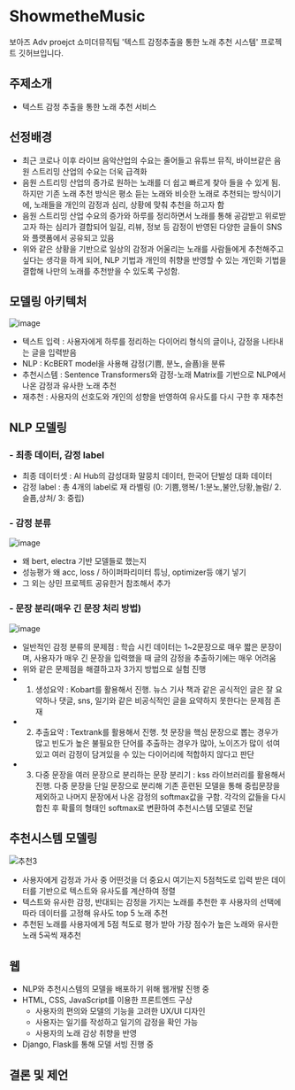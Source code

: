 # ShowmetheMusic

보아즈 Adv proejct 쇼미더뮤직팀 '텍스트 감정추출을 통한 노래 추천 시스템' 프로젝트 깃허브입니다.

## 주제소개
- 텍스트 감정 추출을 통한 노래 추천 서비스

## 선정배경
- 최근 코로나 이후 라이브 음악산업의 수요는 줄어들고 유튜브 뮤직, 바이브같은 음원 스트리밍 산업의 수요는 더욱 급격화
- 음원 스트리밍 산업의 증가로 원하는 노래를 더 쉽고 빠르게 찾아 들을 수 있게 됨. 하지만 기존 노래 추천 방식은 평소 듣는 노래와 비슷한 노래로 추천되는 방식이기에, 노래들을 개인의 감정과 심리, 상황에 맞춰 추천을 하고자 함
- 음원 스트리밍 산업 수요의 증가와 하루를 정리하면서 노래를 통해 공감받고 위로받고자 하는 심리가 결합되어 일길, 리뷰, 정보 등 감정이 반영된 다양한 글들이 SNS와 플랫폼에서 공유되고 있음
- 위와 같은 상황을 기반으로 일상의 감정과 어울리는 노래를 사람들에게 추천해주고 싶다는 생각을 하게 되어, NLP 기법과 개인의 취향을 반영할 수 있는 개인화 기법을 결합해 나만의 노래를 추천받을 수 있도록 구성함.

## 모델링 아키텍처
![image](https://user-images.githubusercontent.com/57586314/152271321-2c2d2c77-4169-4c4b-97f2-88700c147933.png)

- 텍스트 입력 : 사용자에게 하루를 정리하는 다이어리 형식의 글이나, 감정을 나타내는 글을 입력받음
- NLP : KcBERT model을 사용해 감정(기쁨, 분노, 슬픔)을 분류
- 추천시스템 : Sentence Transformers와 감정-노래 Matrix를 기반으로 NLP에서 나온 감정과 유사한 노래 추천
- 재추천 : 사용자의 선호도와 개인의 성향을 반영하여 유사도를 다시 구한 후 재추천

## NLP 모델링

### - 최종 데이터, 감정 label
- 최종 데이터셋 : AI Hub의 감성대화 말뭉치 데이터, 한국어 단발성 대화 데이터
- 감정 label : 총 4개의 label로 재 라벨링 (0: 기쁨,행복/ 1:분노,불안,당황,놀람/ 2. 슬픔,상처/ 3: 중립)

### - 감정 분류
![image](https://user-images.githubusercontent.com/77534419/152346947-cda619b1-651d-49a3-b7aa-af59a675fc63.png)
- 왜 bert, electra 기반 모델들로 했는지
- 성능평가 왜 acc, loss / 하이퍼파리미터 튜닝, optimizer등 얘기 넣기
- 그 외는 상민 프로젝트 공유한거 참조해서 추가

### - 문장 분리(매우 긴 문장 처리 방법)
![image](https://user-images.githubusercontent.com/57586314/152272661-24e3cf5b-9095-4bcd-8899-905ccc8c3feb.png)

- 일반적인 감정 분류의 문제점 : 학습 시킨 데이터는 1~2문장으로 매우 짧은 문장이며, 사용자가 매우 긴 문장을 입력했을 때 글의 감정을 추출하기에는 매우 어려움
- 위와 같은 문제점을 해결하고자 3가지 방법으로 실험 진행
- 1) 생성요약 : Kobart를 활용해서 진행. 뉴스 기사 책과 같은 공식적인 글은 잘 요약하나 댓글, sns, 일기와 같은 비공식적인 글을 요약하지 못한다는 문제점 존재
- 2) 추출요약 : Textrank를 활용해서 진행. 첫 문장을 핵심 문장으로 뽑는 경우가 많고 빈도가 높은 불필요한 단어를 추출하는 경우가 많아, 노이즈가 많이 섞여 있고 여러 감정이 담겨있을 수 있는 다이어리에 적합하지 않다고 판단
- 3) 다중 문장을 여러 문장으로 분리하는 문장 분리기 : kss 라이브러리를 활용해서 진행. 다중 문장을 단일 문장으로 분리해 기존 훈련된 모델을 통해 중립문장을 제외하고 나머지 문장에서 나온 감정의 softmax값을 구함. 각각의 값들을 다시 합친 후 확률의 형태인 softmax로 변환하여 추천시스템 모델로 전달



## 추천시스템 모델링

![추천3](https://user-images.githubusercontent.com/76245088/152144213-b6b02bae-53d2-4744-b2d9-6dceb0575bbb.jpg)


- 사용자에게 감정과 가사 중 어떤것을 더 중요시 여기는지 5점척도로 입력 받은 데이터를 기반으로 텍스트와 유사도를 계산하여 정렬
- 텍스트와 유사한 감정, 반대되는 감정을 가지는 노래를 추천한 후 사용자의 선택에 따라 데이터를 고정해 유사도 top 5 노래 추천
- 추천된 노래를 사용자에게 5점 척도로 평가 받아 가장 점수가 높은 노래와 유사한 노래 5곡씩 재추천

## 웹
- NLP와 추천시스템의 모델을 배포하기 위해 웹개발 진행 중
- HTML, CSS, JavaScript를 이용한 프론트엔드 구상
    - 사용자의 편의와 모델의 기능을 고려한 UX/UI 디자인
    - 사용자는 일기를 작성하고 일기의 감정을 확인 가능
    - 사용자의 노래 감상 취향을 반영
- Django, Flask를 통해 모델 서빙 진행 중

## 결론 및 제언
